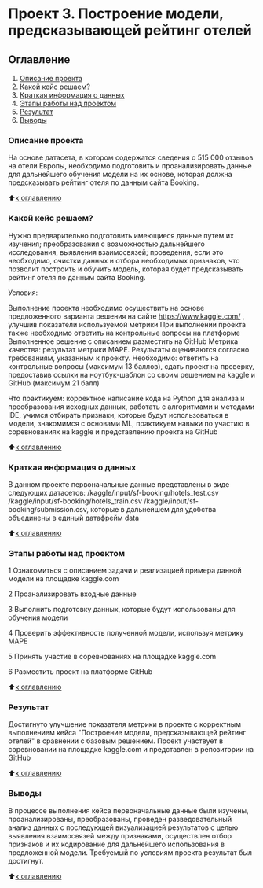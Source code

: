 # Проект 3. Построение модели, предсказывающей рейтинг отелей

## Оглавление
1. [Описание проекта](https://github.com/Maria-27A/Skillfactory_DS/blob/main/EDA/Project_3%20Hotels/README.md#Описание-проекта)
2. [Какой кейс решаем?](https://github.com/Maria-27A/Skillfactory_DS/blob/main/EDA/Project_3%20Hotels/README.md#Какой-кейс-решаем)
3. [Краткая информация о данных](https://github.com/Maria-27A/Skillfactory_DS/blob/main/EDA/Project_3%20Hotels/README.md#Краткая-информация-о-данных)
4. [Этапы работы над проектом](https://github.com/Maria-27A/Skillfactory_DS/blob/main/EDA/Project_3%20Hotels/README.md#Этапы-работы-над-проектом)
5. [Результат](https://github.com/Maria-27A/Skillfactory_DS/blob/main/EDA/Project_3%20Hotels/README.md#Результат)
6. [Выводы](https://github.com/Maria-27A/Skillfactory_DS/blob/main/EDA/Project_3%20Hotels/README.md#Выводы)

### Описание проекта
На основе датасета, в котором содержатся сведения о 515 000 отзывов на отели Европы, необходимо подготовить и проанализировать данные для дальнейшего обучения модели на их основе, которая должна предсказывать рейтинг отеля по данным сайта Booking.

:arrow_up:[к оглавлению](https://github.com/Maria-27A/Skillfactory_DS/tree/main/EDA/Project_3%20Hotels/README.md#Оглавление)

### Какой кейс решаем?
Нужно предварительно подготовить имеющиеся данные путем их изучения; преобразования с возможностью дальнейшего исследования, выявления взаимосвязей; проведения, если это необходимо, очистки данных и отбора необходимых признаков,  что позволит  построить и обучить модель, которая будет предсказывать рейтинг отеля по данным сайта Booking.

Условия:

Выполнение проекта необходимо осуществить на основе предложенного варианта решения на сайте https://www.kaggle.com/ , улучшив показатели используемой метрики
При выполнении проекта также необходимо ответить на контрольные вопросы на платформе
Выполненное решение с описанием разместить на GitHub
Метрика качества: результат метрики MAPE. 
Результаты оцениваются согласно требованиям, указанным к проекту. Необходимо: ответить на контрольные вопросы (максимум 13 баллов), сдать проект на проверку, предоставив ссылки на ноутбук-шаблон со своим решением на kaggle и GitHub (максимум 21 балл)

Что практикуем: корректное написание кода на Python для анализа и преобразования исходных данных, работать с алгоритмами и методами IDE, учимся отбирать признаки, которые будут использоваться в модели, знакомимся с основами ML, практикуем навыки по участию в соревнованиях на kaggle и представлению проекта на GitHub

:arrow_up:[к оглавлению](https://github.com/Maria-27A/Skillfactory_DS/tree/main/EDA/Project_3%20Hotels/README.md#Оглавление)

### Краткая информация о данных
В данном проекте первоначальные данные представлены в виде следующих датасетов: 
/kaggle/input/sf-booking/hotels_test.csv
/kaggle/input/sf-booking/hotels_train.csv
/kaggle/input/sf-booking/submission.csv,
которые в дальнейшем для удобства объединены в единый датафрейм data


:arrow_up:[к оглавлению](https://github.com/Maria-27A/Skillfactory_DS/tree/main/EDA/Project_3%20Hotels/README.md#Оглавление)

### Этапы работы над проектом

1 Ознакомиться с описанием задачи и реализацией примера данной модели на площадке kaggle.com

2 Проанализировать входные данные

3 Выполнить подготовку данных, которые будут использованы для обучения модели

4 Проверить эффективность полученной модели, используя метрику MAPE

5 Принять участие в соревнованиях на площадке kaggle.com

6 Разместить проект на платформе GitHub


:arrow_up:[к оглавлению](https://github.com/Maria-27A/Skillfactory_DS/tree/main/EDA/Project_3%20Hotels/README.md#Оглавление)

### Результат
Достигнуто улучшение показателя метрики в проекте c корректным выполнением кейса "Построение модели, предсказывающей рейтинг отелей" в сравнении с базовым решением.
Проект участвует в соревновании на площадке kaggle.com и представлен в репозитории на GitHub

:arrow_up:[к оглавлению](https://github.com/Maria-27A/Skillfactory_DS/tree/main/EDA/Project_3%20Hotels/README.md#Оглавление)

### Выводы
В процессе выполнения кейса первоначальные данные были изучены, проанализированы, преобразованы, проведен разведовательный анализ данных с последующей визуализацией результатов с целью выявления взаимосвязей между признаками, осуществлен отбор признаков и их кодирование для дальнейшего использования в предложенной модели.
Требуемый по условиям проекта результат был достигнут.

:arrow_up:[к оглавлению](https://github.com/Maria-27A/Skillfactory_DS/tree/main/EDA/Project_3%20Hotels/README.md#Оглавление)
